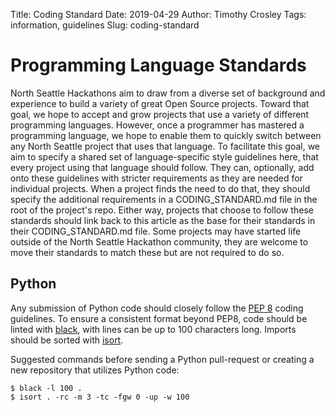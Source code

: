 Title: Coding Standard
Date: 2019-04-29
Author: Timothy Crosley
Tags: information, guidelines
Slug: coding-standard

# Programming Language Standards

North Seattle Hackathons aim to draw from a diverse set of background and experience to build a variety of great Open Source projects. Toward that goal, we hope to accept and grow projects that use a variety of different programming languages. However, once a programmer has mastered a programming language, we hope to enable them to quickly switch between any North Seattle project that uses that language. To facilitate this goal, we aim to specify a shared set of language-specific style guidelines here, that every project using that language should follow. They can, optionally, add onto these guidelines with stricter requirements as they are needed for individual projects. When a project finds the need to do that, they should specify the additional requirements in a CODING_STANDARD.md file in the root of the project's repo. Either way, projects that choose to follow these standards should link back to this article as the base for their standards in their CODING_STANDARD.md file. Some projects may have started life outside of the North Seattle Hackathon community, they are welcome to move their standards to match these but are not required to do so.

## Python
Any submission of Python code should closely follow the [PEP 8](https://www.python.org/dev/peps/pep-0008/) coding guidelines.
To ensure a consistent format beyond PEP8, code should be linted with [black](https://github.com/ambv/black), with lines can be up to 100
characters long.  Imports should be sorted with [isort](https://github.com/timothycrosley/isort).

Suggested commands before sending a Python pull-request or creating a new repository that utilizes Python code:

```shell
$ black -l 100 .
$ isort . -rc -m 3 -tc -fgw 0 -up -w 100
```
